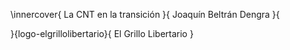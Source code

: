 \innercover{
  La CNT en la transición
}{
  Joaquín Beltrán Dengra
}{

}{logo-elgrillolibertario}{
  El Grillo Libertario
}

